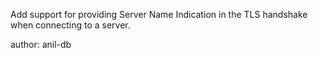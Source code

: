 Add support for providing Server Name Indication in the TLS handshake when connecting to a server.

author: anil-db
